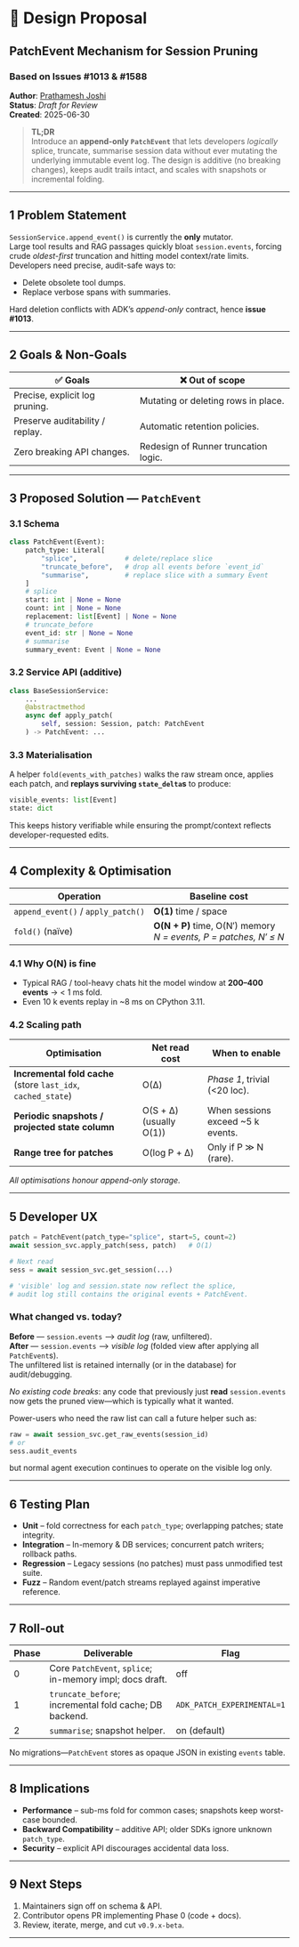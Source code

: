 # 📝 Design Proposal  
## PatchEvent Mechanism for Session Pruning  
### Based on Issues #1013 & #1588  

**Author**: [Prathamesh Joshi](https://www.linkedin.com/in/jpratham)  
**Status**: _Draft for Review_  
**Created**: 2025-06-30  

> **TL;DR**  
> Introduce an **append-only `PatchEvent`** that lets developers _logically_ splice, truncate, summarise session data without ever mutating the underlying immutable event log. The design is additive (no breaking changes), keeps audit trails intact, and scales with snapshots or incremental folding.

---

## 1  Problem Statement

`SessionService.append_event()` is currently the **only** mutator.  
Large tool results and RAG passages quickly bloat `session.events`, forcing crude *oldest-first* truncation and hitting model context/rate limits. Developers need precise, audit-safe ways to:

* Delete obsolete tool dumps.  
* Replace verbose spans with summaries.

Hard deletion conflicts with ADK’s _append-only_ contract, hence **issue #1013**.

---

## 2  Goals & Non-Goals

| ✅ Goals | ❌ Out of scope |
|---|---|
| Precise, explicit log pruning. | Mutating or deleting rows in place. |
| Preserve auditability / replay. | Automatic retention policies. |
| Zero breaking API changes. | Redesign of Runner truncation logic. |

---

## 3  Proposed Solution — `PatchEvent`

### 3.1 Schema

```python
class PatchEvent(Event):
    patch_type: Literal[
        "splice",            # delete/replace slice
        "truncate_before",   # drop all events before `event_id`
        "summarise",         # replace slice with a summary Event
    ]
    # splice
    start: int | None = None
    count: int | None = None
    replacement: list[Event] | None = None
    # truncate_before
    event_id: str | None = None
    # summarise
    summary_event: Event | None = None
```

### 3.2 Service API (additive)

```python
class BaseSessionService:
    ...
    @abstractmethod
    async def apply_patch(
        self, session: Session, patch: PatchEvent
    ) -> PatchEvent: ...
```

### 3.3 Materialisation

A helper `fold(events_with_patches)` walks the raw stream once, applies each patch, and **replays surviving `state_delta`s** to produce:

```python
visible_events: list[Event]
state: dict
```

This keeps history verifiable while ensuring the prompt/context reflects developer-requested edits.

---

## 4  Complexity & Optimisation

| Operation | Baseline cost |
|---|---|
| `append_event()` / `apply_patch()` | **O(1)** time / space |
| `fold()` (naïve) | **O(N + P)** time, O(N′) memory <br>_N = events, P = patches, N′ ≤ N_ |

### 4.1 Why O(N) is fine

* Typical RAG / tool-heavy chats hit the model window at **200–400 events** → < 1 ms fold.  
* Even 10 k events replay in ~8 ms on CPython 3.11.

### 4.2 Scaling path

| Optimisation | Net read cost | When to enable |
|---|---|---|
| **Incremental fold cache** (store `last_idx`, `cached_state`) | O(Δ) | _Phase 1_, trivial (<20 loc). |
| **Periodic snapshots / projected state column** | O(S + Δ) (usually O(1)) | When sessions exceed ~5 k events. |
| **Range tree for patches** | O(log P + Δ) | Only if P ≫ N (rare). |

_All optimisations honour append-only storage._

---

## 5  Developer UX

```python
patch = PatchEvent(patch_type="splice", start=5, count=2)
await session_svc.apply_patch(sess, patch)   # O(1)

# Next read
sess = await session_svc.get_session(...)

# 'visible' log and session.state now reflect the splice,
# audit log still contains the original events + PatchEvent.
```

### What changed vs. today?

**Before** — `session.events` ⟶ *audit log* (raw, unfiltered).  
**After**  — `session.events` ⟶ *visible log* (folded view after applying all `PatchEvent`s).  
The unfiltered list is retained internally (or in the database) for audit/debugging.

*No existing code breaks*: any code that previously just **read** `session.events` now gets the pruned view—which is typically what it wanted.

Power-users who need the raw list can call a future helper such as:

```python
raw = await session_svc.get_raw_events(session_id)
# or
sess.audit_events
```

but normal agent execution continues to operate on the visible log only.

---

## 6  Testing Plan

* **Unit** – fold correctness for each `patch_type`; overlapping patches; state integrity.  
* **Integration** – In-memory & DB services; concurrent patch writers; rollback paths.  
* **Regression** – Legacy sessions (no patches) must pass unmodified test suite.  
* **Fuzz** – Random event/patch streams replayed against imperative reference.

---

## 7  Roll-out

| Phase | Deliverable | Flag |
|---|---|---|
| 0 | Core `PatchEvent`, `splice`; in-memory impl; docs draft. | off |
| 1 | `truncate_before`; incremental fold cache; DB backend. | `ADK_PATCH_EXPERIMENTAL=1` |
| 2 | `summarise`; snapshot helper. | on (default) |

No migrations—`PatchEvent` stores as opaque JSON in existing `events` table.

---

## 8  Implications

* **Performance** – sub-ms fold for common cases; snapshots keep worst-case bounded.  
* **Backward Compatibility** – additive API; older SDKs ignore unknown `patch_type`.  
* **Security** – explicit API discourages accidental data loss.

---

## 9  Next Steps

1. Maintainers sign off on schema & API.  
2. Contributor opens PR implementing Phase 0 (code + docs).  
3. Review, iterate, merge, and cut `v0.9.x-beta`.

---
